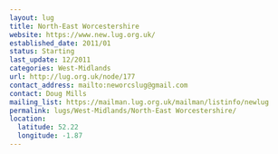 ```yaml
---
layout: lug
title: North-East Worcestershire
website: https://www.new.lug.org.uk/
established_date: 2011/01
status: Starting
last_update: 12/2011
categories: West-Midlands
url: http://lug.org.uk/node/177
contact_address: mailto:neworcslug@gmail.com
contact: Doug Mills
mailing_list: https://mailman.lug.org.uk/mailman/listinfo/newlug
permalink: lugs/West-Midlands/North-East Worcestershire/
location:
  latitude: 52.22
  longitude: -1.87
---
```


